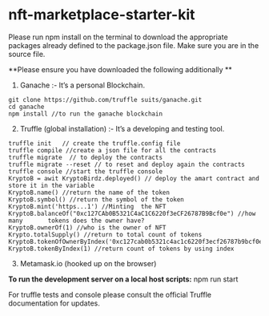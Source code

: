 # nft-marketplace-starter-kit
Please run npm install on the terminal to download the appropriate packages already defined to the package.json file. 
Make sure you are in the source file. 

**Please ensure you have downloaded the following additionally **

1. Ganache :- It’s a personal Blockchain.
```shell
git clone https://github.com/truffle suits/ganache.git
cd ganache
npm install //to run the ganache blockchain
```

2. Truffle (global installation) :- It’s a developing and testing tool.
```shell
truffle init   // create the truffle.config file
truffle compile //create a json file for all the contracts
truffle migrate  // to deploy the contracts 
truffle migrate --reset // to reset and deploy again the contracts
truffle console //start the truffle console
KryptoB = awit KryptoBirdz.deployed() // deploy the amart contract and store it in the variable
KryptoB.name() //return the name of the token
KryptoB.symbol() //return the symbol of the token
KryptoB.mint('https...1') //Minting  the NFT
KryptoB.balanceOf("0xc127CAb0B5321C4aC1C6220f3eCF26787B9Bcf0e") //how many       tokens does the owner have?
KryptoB.ownerOf(1) //who is the owner of NFT
Krypto.totalSupply() //return to total count of tokens
KryptoB.tokenOfOwnerByIndex('0xc127cab0b5321c4ac1c6220f3ecf26787b9bcf0e',1)
KryptoB.tokenByIndex(1) //return count of tokens by using index

```
3. Metamask.io (hooked up on the browser)

**To run the development server on a local host scripts:** npm run start

For truffle tests and console please consult the official Truffle documentation for updates.




